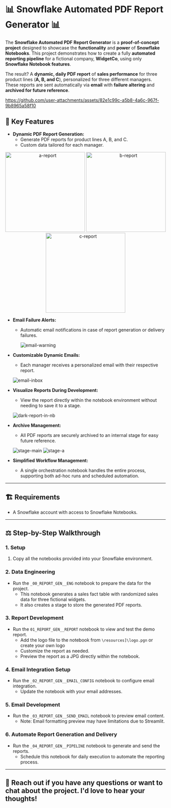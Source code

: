 # 📊 Snowflake Automated PDF Report Generator 📊

The **Snowflake Automated PDF Report Generator** is a **proof-of-concept project** designed to showcase the **functionality** and **power** of **Snowflake Notebooks**. This project demonstrates how to create a fully **automated reporting pipeline** for a fictional company, **WidgetCo**, using only **Snowflake Notebook features**.

The result? A **dynamic, daily PDF report** of **sales performance** for three product lines (**A, B, and C**), personalized for three different managers. These reports are sent automatically via **email** with **failure altering** and **archived for future reference**.

https://github.com/user-attachments/assets/82e1c99c-a5b8-4a6c-967f-9b8965a58f10

## 🔧 Key Features

- **Dynamic PDF Report Generation:**
  - Generate PDF reports for product lines A, B, and C.
  - Custom data tailored for each manager.

<p align="center">
  <img src="https://github.com/user-attachments/assets/d4057c0c-a6c4-4d00-be3a-9c079fcf37f9" alt="a-report" width="250"/>
  <img src="https://github.com/user-attachments/assets/a7840e76-a568-4b48-864d-8c8e0e0de551" alt="b-report" width="250"/>
  <img src="https://github.com/user-attachments/assets/7d0ddca8-c6da-41bb-8e83-3558f9815dd8" alt="c-report" width="250"/>
</p>

- **Email Failure Alerts:**
  - Automatic email notifications in case of report generation or delivery failures.
 
    ![email-warning](https://github.com/user-attachments/assets/d7b3bab4-b21f-4787-9da6-1bbc8ddf0301)

- **Customizable Dynamic Emails:**
  - Each manager receives a personalized email with their respective report.

  ![email-inbox](https://github.com/user-attachments/assets/147dc1f2-707e-4a83-8515-367768585c8e)

- **Visualize Reports During Development:**
  - View the report directly within the notebook environment without needing to save it to a stage.

  ![dark-report-in-nb](https://github.com/user-attachments/assets/5b776e32-e7ce-40d3-9fab-1dc803497914)

- **Archive Management:**
  - All PDF reports are securely archived to an internal stage for easy future reference.

  ![stage-main](https://github.com/user-attachments/assets/497eead9-d850-4355-88cb-ce82eebead3d)
  ![stage-a](https://github.com/user-attachments/assets/8e054d94-2a86-4fe7-942a-e112f38dd753)

- **Simplified Workflow Management:**
  - A single orchestration notebook handles the entire process, supporting both ad-hoc runs and scheduled automation.

---

## 🏗️ Requirements

- A Snowflake account with access to Snowflake Notebooks.

---

## ⚖️ Step-by-Step Walkthrough

### 1. Setup
1. Copy all the notebooks provided into your Snowflake environment.

### 2. Data Engineering
- Run the `_00_REPORT_GEN__ENG` notebook to prepare the data for the project.
  - This notebook generates a sales fact table with randomized sales data for three fictional widgets.
  - It also creates a stage to store the generated PDF reports.

### 3. Report Development
- Run the `01_REPORT_GEN__REPORT` notebook to view and test the demo report.
  - Add the logo file to the notebook from `\resources]\logo.pgn` or create your own logo
  - Customize the report as needed.
  - Preview the report as a JPG directly within the notebook.

### 4. Email Integration Setup
- Run the `_02_REPORT_GEN__EMAIL_CONFIG` notebook to configure email integration.
  - Update the notebook with your email addresses.

### 5. Email Development
- Run the `_03_REPORT_GEN__SEND_EMAIL` notebook to preview email content.
  - Note: Email formatting preview may have limitations due to Streamlit.

### 6. Automate Report Generation and Delivery
- Run the `_04_REPORT_GEN__PIPELINE` notebook to generate and send the reports.
  - Schedule this notebook for daily execution to automate the reporting process.

---

## 🚀 Reach out if you have any questions or want to chat about the project. I'd love to hear your thoughts!
